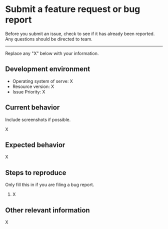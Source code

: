 # Submit a feature request or bug report

Before you submit an issue, check to see if it has already been reported.
Any questions should be directed to team.

---

Replace any "X" below with your information.

## Development environment

- Operating system of serve: X
- Resource version: X
- Issue Priority: X

## Current behavior

Include screenshots if possible.

X

## Expected behavior

X

## Steps to reproduce

Only fill this in if you are filing a bug report.

1. X

## Other relevant information

X
